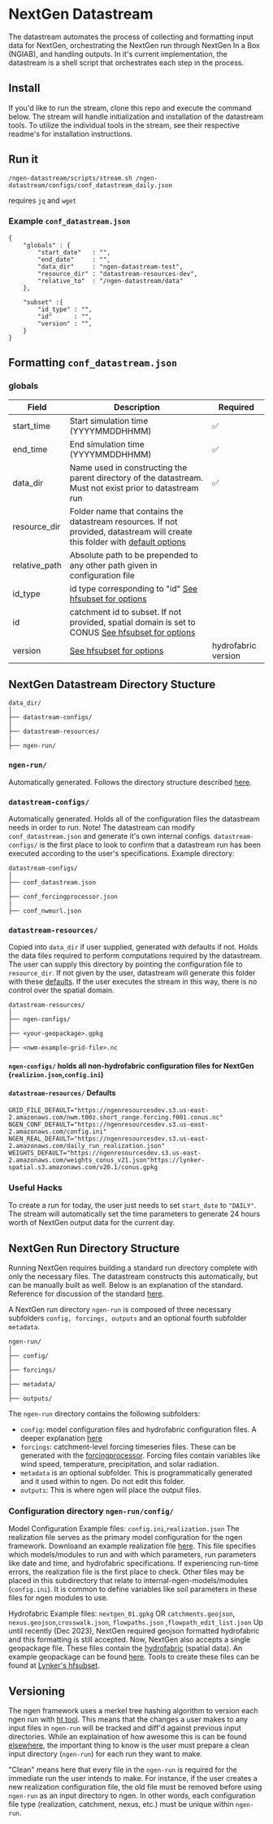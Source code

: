 # NextGen Datastream
The datastream automates the process of collecting and formatting input data for NextGen, orchestrating the NextGen run through NextGen In a Box (NGIAB), and handling outputs. In it's current implementation, the datastream is a shell script that orchestrates each step in the process. 

## Install
If you'd like to run the stream, clone this repo and execute the command below. The stream will handle initialization and installation of the datastream tools. To utilize the individual tools in the stream, see their respective readme's for installation instructions.

## Run it
```
/ngen-datastream/scripts/stream.sh /ngen-datastream/configs/conf_datastream_daily.json
```
requires `jq` and `wget`

### Example `conf_datastream.json`
```
{
    "globals" : {
        "start_date"   : "",
        "end_date"     : "",
        "data_dir"     : "ngen-datastream-test",
        "resource_dir" : "datastream-resources-dev",
        "relative_to"  : "/ngen-datastream/data"
    },

    "subset" :{
        "id_type" : "",
        "id"      : "",
        "version" : "",
    }
}
```

## Formatting `conf_datastream.json`
### globals
| Field             | Description              | Required |
|-------------------|--------------------------|------|
| start_time        | Start simulation time (YYYYMMDDHHMM) | :white_check_mark: |
| end_time          | End simulation time  (YYYYMMDDHHMM) | :white_check_mark: |
| data_dir          | Name used in constructing the parent directory of the datastream. Must not exist prior to datastream run | :white_check_mark: |
| resource_dir      | Folder name that contains the datastream resources. If not provided, datastream will create this folder with [default options](#datastream-resources-defaults) |  |
| relative_path     | Absolute path to be prepended to any other path given in configuration file |  |
| id_type         | id type corresponding to "id" [See hfsubset for options](https://github.com/LynkerIntel/hfsubset) |   |
| id         | catchment id to subset. If not provided, spatial domain is set to CONUS [See hfsubset for options](https://github.com/LynkerIntel/hfsubset) |   |
| version   |  [See hfsubset for options](https://github.com/LynkerIntel/hfsubset)  | hydrofabric version |

## NextGen Datastream Directory Stucture
```
data_dir/
│
├── datastream-configs/
│
├── datastream-resources/
|
├── ngen-run/
```
### `ngen-run/` 
Automatically generated. Follows the directory structure described [here](#nextgen-run-directory-structure).
### `datastream-configs/` 
Automatically generated. Holds all of the configuration files the datastream needs in order to run. Note! The datastream can modify `conf_datastream.json` and generate it's own internal configs. `datastream-configs/` is the first place to look to confirm that a datastream run has been executed according to the user's specifications. 
Example directory:
```
datastream-configs/
│
├── conf_datastream.json
│
├── conf_forcingprocessor.json
|
├── conf_nwmurl.json
```
### `datastream-resources/` 
Copied into `data_dir` if user supplied, generated with defaults if not. Holds the data files required to perform computations required by the datastream. The user can supply this directory by pointing the configuration file to `resource_dir`. If not given by the user, datastream will generate this folder with these [defaults](#resource_dir). If the user executes the stream in this way, there is no control over the spatial domain. 
```
datastream-resources/
│
├── ngen-configs/
│
├── <your-geopackage>.gpkg
|
├── <nwm-example-grid-file>.nc
```
#### `ngen-configs/` holds all non-hydrofabric configuration files for NextGen (`realizion.json`,`config.ini`)

#### `datastream-resources/` Defaults
```
GRID_FILE_DEFAULT="https://ngenresourcesdev.s3.us-east-2.amazonaws.com/nwm.t00z.short_range.forcing.f001.conus.nc"
NGEN_CONF_DEFAULT="https://ngenresourcesdev.s3.us-east-2.amazonaws.com/config.ini"
NGEN_REAL_DEFAULT="https://ngenresourcesdev.s3.us-east-2.amazonaws.com/daily_run_realization.json"
WEIGHTS_DEFAULT="https://ngenresourcesdev.s3.us-east-2.amazonaws.com/weights_conus_v21.json"https://lynker-spatial.s3.amazonaws.com/v20.1/conus.gpkg

```

### Useful Hacks
To create a run for today, the user just needs to set `start_date` to `"DAILY"`. The stream will automatically set the time parameters to generate 24 hours worth of NextGen output data for the current day.

## NextGen Run Directory Structure
Running NextGen requires building a standard run directory complete with only the necessary files. The datastream constructs this automatically, but can be manually built as well. Below is an explanation of the standard. Reference for discussion of the standard [here](https://github.com/CIROH-UA/NGIAB-CloudInfra/pull/17). 

A NextGen run directory `ngen-run` is composed of three necessary subfolders `config, forcings, outputs` and an optional fourth subfolder `metadata`.

```
ngen-run/
│
├── config/
│
├── forcings/
|
├── metadata/
│
├── outputs/
```

The `ngen-run` directory contains the following subfolders:

- `config`:  model configuration files and hydrofabric configuration files. A deeper explanation [here](#Configuration-directory)
- `forcings`: catchment-level forcing timeseries files. These can be generated with the [forcingprocessor](https://github.com/CIROH-UA/ngen-datastream/tree/main/forcingprocessor). Forcing files contain variables like wind speed, temperature, precipitation, and solar radiation.
- `metadata` is an optional subfolder. This is programmatically generated and it used within to ngen. Do not edit this folder.
- `outputs`: This is where ngen will place the output files.
 
### Configuration directory `ngen-run/config/`

Model Configuration Example files: `config.ini`,`realization.json`
The realization file serves as the primary model configuration for the ngen framework. Downloand an example realization file [here](https://ngenresourcesdev.s3.us-east-2.amazonaws.com/ngen-run-pass/configs/realization.json). This file specifies which models/modules to run and with which parameters, run parameters like date and time, and hydrofabric specifications. If experiencing run-time errors, the realization file is the first place to check. Other files may be placed in this subdirectory that relate to internal-ngen-models/modules (`config.ini`). It is common to define variables like soil parameters in these files for ngen modules to use.

Hydrofabric Example files: `nextgen_01.gpkg` OR `catchments.geojson`, `nexus.geojson`,`crosswalk.json`, `flowpaths.json` ,`flowpath_edit_list.json`
Up until recently (Dec 2023), NextGen required geojson formatted hydrofabric and this formatting is still accepted. Now, NextGen also accepts a single geopackage file.
These files contain the [hydrofabric](https://mikejohnson51.github.io/hyAggregate/) (spatial data). An example geopackage can be found [here](https://lynker-spatial.s3.amazonaws.com/v20/gpkg/nextgen_01.gpkg). Tools to create these files can be found at [Lynker's hfsubset](https://github.com/LynkerIntel/hfsubset).

## Versioning
The ngen framework uses a merkel tree hashing algorithm to version each ngen run with [ht tool](https://github.com/aaraney/ht). This means that the changes a user makes to any input files in `ngen-run` will be tracked and diff'd against previous input directories. While an explaination of how awesome this is can be found [elsewhere](https://en.wikipedia.org/wiki/Merkle_tree), the important thing to know is the user must prepare a clean input directory (`ngen-run`) for each run they want to make. 

"Clean" means here that every file in the `ngen-run` is required for the immediate run the user intends to make. For instance, if the user creates a new realization configuration file, the old file must be removed before using `ngen-run` as an input directory to ngen. In other words, each configuration file type (realization, catchment, nexus, etc.) must be unique within `ngen-run`.
